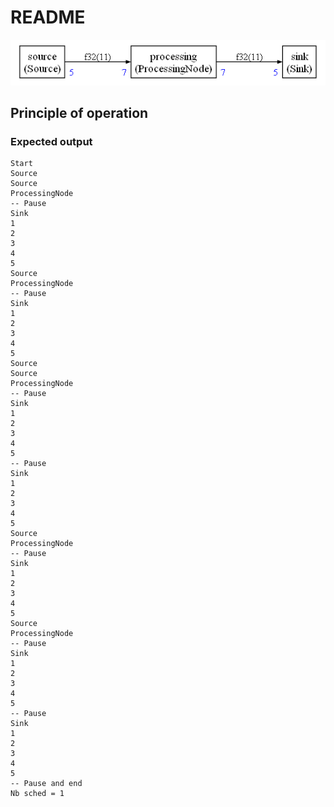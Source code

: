 # README



![simple](docassets/callback.png)



## Principle of operation




### Expected output

```
Start
Source
Source
ProcessingNode
-- Pause
Sink
1
2
3
4
5
Source
ProcessingNode
-- Pause
Sink
1
2
3
4
5
Source
Source
ProcessingNode
-- Pause
Sink
1
2
3
4
5
-- Pause
Sink
1
2
3
4
5
Source
ProcessingNode
-- Pause
Sink
1
2
3
4
5
Source
ProcessingNode
-- Pause
Sink
1
2
3
4
5
-- Pause
Sink
1
2
3
4
5
-- Pause and end
Nb sched = 1
```







